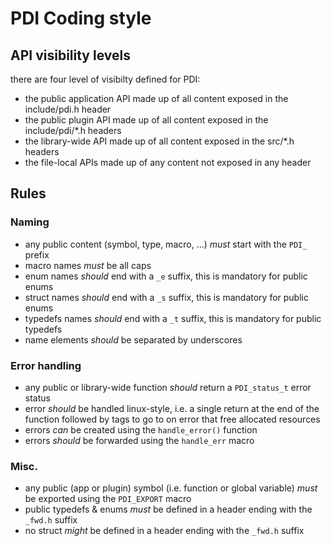 # PDI Coding style

## API visibility levels

there are four level of visibilty defined for PDI:
* the public application API made up of all content exposed in the include/pdi.h header
* the public plugin API made up of all content exposed in the include/pdi/*.h headers
* the library-wide API made up of all content exposed in the src/*.h headers
* the file-local APIs made up of any content not exposed in any header

## Rules

### Naming

* any public content (symbol, type, macro, ...) *must* start with the `PDI_` prefix
* macro names *must* be all caps
* enum names *should* end with a `_e` suffix, this is mandatory for public enums
* struct names *should* end with a `_s` suffix, this is mandatory for public enums
* typedefs names  *should* end with a `_t` suffix, this is mandatory for public typedefs
* name elements *should* be separated by underscores

### Error handling

* any public or library-wide function *should* return a `PDI_status_t` error status
* error *should* be handled linux-style, i.e. a single return at the end of the function followed by tags to go to on error that free allocated resources
* errors *can* be created using the `handle_error()` function
* errors *should* be forwarded using the `handle_err` macro

### Misc.

* any public (app or plugin) symbol (i.e. function or global variable) *must* be exported using the `PDI_EXPORT` macro
* public typedefs & enums *must* be defined in a header ending with the `_fwd.h` suffix
* no struct *might* be defined in a header ending with the `_fwd.h` suffix
